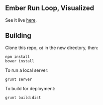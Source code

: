## Ember Run Loop, Visualized

See it live
[here](https://machty.s3.amazonaws.com/ember-run-loop-visual/index.html).

## Building

Clone this repo, `cd` in the new directory, then:

    npm install
    bower install

To run a local server:

    grunt server

To build for deployment:

    grunt build:dist
